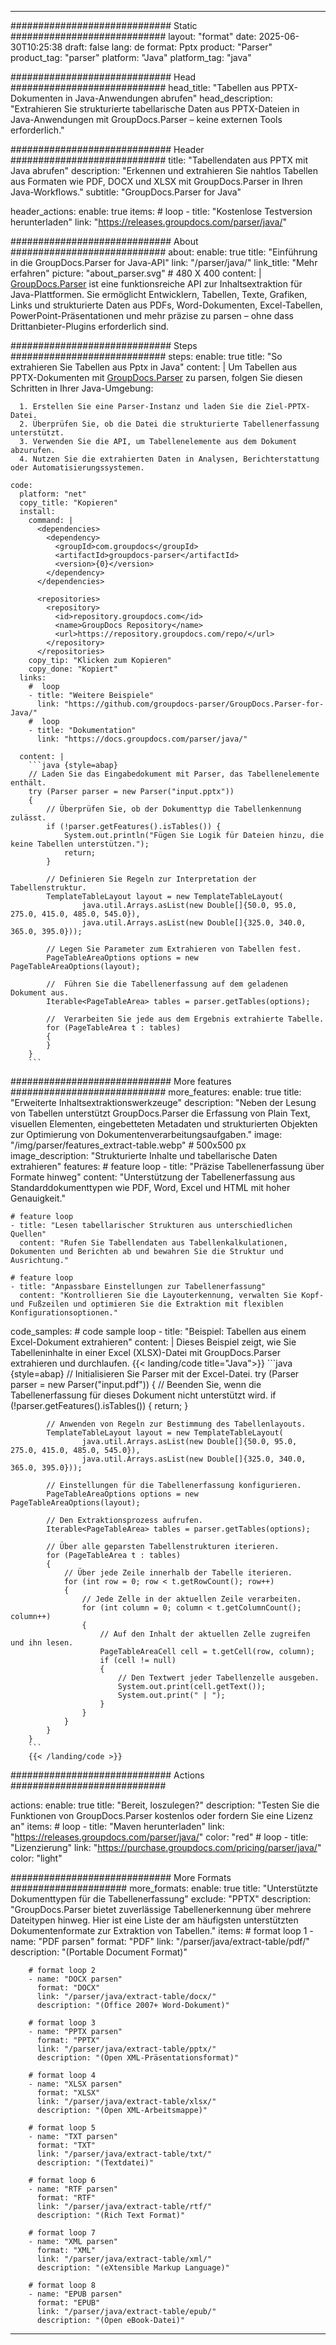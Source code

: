 


---
############################# Static ############################
layout: "format"
date:  2025-06-30T10:25:38
draft: false
lang: de
format: Pptx
product: "Parser"
product_tag: "parser"
platform: "Java"
platform_tag: "java"

############################# Head ############################
head_title: "Tabellen aus PPTX-Dokumenten in Java-Anwendungen abrufen"
head_description: "Extrahieren Sie strukturierte tabellarische Daten aus PPTX-Dateien in Java-Anwendungen mit GroupDocs.Parser – keine externen Tools erforderlich."

############################# Header ############################
title: "Tabellendaten aus PPTX mit Java abrufen" 
description: "Erkennen und extrahieren Sie nahtlos Tabellen aus Formaten wie PDF, DOCX und XLSX mit GroupDocs.Parser in Ihren Java-Workflows."
subtitle: "GroupDocs.Parser for Java" 

header_actions:
  enable: true
  items:
    #  loop
    - title: "Kostenlose Testversion herunterladen"
      link: "https://releases.groupdocs.com/parser/java/"
      
############################# About ############################
about:
    enable: true
    title: "Einführung in die GroupDocs.Parser for Java-API"
    link: "/parser/java/"
    link_title: "Mehr erfahren"
    picture: "about_parser.svg" # 480 X 400
    content: |
       [GroupDocs.Parser](/parser/java/) ist eine funktionsreiche API zur Inhaltsextraktion für Java-Plattformen. Sie ermöglicht Entwicklern, Tabellen, Texte, Grafiken, Links und strukturierte Daten aus PDFs, Word-Dokumenten, Excel-Tabellen, PowerPoint-Präsentationen und mehr präzise zu parsen – ohne dass Drittanbieter-Plugins erforderlich sind.

############################# Steps ############################
steps:
    enable: true
    title: "So extrahieren Sie Tabellen aus Pptx in Java"
    content: |
      Um Tabellen aus PPTX-Dokumenten mit [GroupDocs.Parser](/parser/java/) zu parsen, folgen Sie diesen Schritten in Ihrer Java-Umgebung:
      
      1. Erstellen Sie eine Parser-Instanz und laden Sie die Ziel-PPTX-Datei.
      2. Überprüfen Sie, ob die Datei die strukturierte Tabellenerfassung unterstützt.
      3. Verwenden Sie die API, um Tabellenelemente aus dem Dokument abzurufen.
      4. Nutzen Sie die extrahierten Daten in Analysen, Berichterstattung oder Automatisierungssystemen.
   
    code:
      platform: "net"
      copy_title: "Kopieren"
      install:
        command: |
          <dependencies>
            <dependency>
              <groupId>com.groupdocs</groupId>
              <artifactId>groupdocs-parser</artifactId>
              <version>{0}</version>
            </dependency>
          </dependencies>

          <repositories>
            <repository>
              <id>repository.groupdocs.com</id>
              <name>GroupDocs Repository</name>
              <url>https://repository.groupdocs.com/repo/</url>
            </repository>
          </repositories>
        copy_tip: "Klicken zum Kopieren"
        copy_done: "Kopiert"
      links:
        #  loop
        - title: "Weitere Beispiele"
          link: "https://github.com/groupdocs-parser/GroupDocs.Parser-for-Java/"
        #  loop
        - title: "Dokumentation"
          link: "https://docs.groupdocs.com/parser/java/"
          
      content: |
        ```java {style=abap}
        // Laden Sie das Eingabedokument mit Parser, das Tabellenelemente enthält.
        try (Parser parser = new Parser("input.pptx"))
        {
            // Überprüfen Sie, ob der Dokumenttyp die Tabellenkennung zulässt.
            if (!parser.getFeatures().isTables()) {
                System.out.println("Fügen Sie Logik für Dateien hinzu, die keine Tabellen unterstützen.");
                return;
            }

            // Definieren Sie Regeln zur Interpretation der Tabellenstruktur.
            TemplateTableLayout layout = new TemplateTableLayout(
                    java.util.Arrays.asList(new Double[]{50.0, 95.0, 275.0, 415.0, 485.0, 545.0}),
                    java.util.Arrays.asList(new Double[]{325.0, 340.0, 365.0, 395.0}));

            // Legen Sie Parameter zum Extrahieren von Tabellen fest.
            PageTableAreaOptions options = new PageTableAreaOptions(layout);

            //  Führen Sie die Tabellenerfassung auf dem geladenen Dokument aus.
            Iterable<PageTableArea> tables = parser.getTables(options);

            //  Verarbeiten Sie jede aus dem Ergebnis extrahierte Tabelle.
            for (PageTableArea t : tables) 
            {
            }
        }
        ```            

############################# More features ############################
more_features:
  enable: true
  title: "Erweiterte Inhaltsextraktionswerkzeuge"
  description: "Neben der Lesung von Tabellen unterstützt GroupDocs.Parser die Erfassung von Plain Text, visuellen Elementen, eingebetteten Metadaten und strukturierten Objekten zur Optimierung von Dokumentenverarbeitungsaufgaben."
  image: "/img/parser/features_extract-table.webp" # 500x500 px
  image_description: "Strukturierte Inhalte und tabellarische Daten extrahieren"
  features:
    # feature loop
    - title: "Präzise Tabellenerfassung über Formate hinweg"
      content: "Unterstützung der Tabellenerfassung aus Standarddokumenttypen wie PDF, Word, Excel und HTML mit hoher Genauigkeit."

    # feature loop
    - title: "Lesen tabellarischer Strukturen aus unterschiedlichen Quellen"
      content: "Rufen Sie Tabellendaten aus Tabellenkalkulationen, Dokumenten und Berichten ab und bewahren Sie die Struktur und Ausrichtung."

    # feature loop
    - title: "Anpassbare Einstellungen zur Tabellenerfassung"
      content: "Kontrollieren Sie die Layouterkennung, verwalten Sie Kopf- und Fußzeilen und optimieren Sie die Extraktion mit flexiblen Konfigurationsoptionen."
      
  code_samples:
    # code sample loop
    - title: "Beispiel: Tabellen aus einem Excel-Dokument extrahieren"
      content: |
        Dieses Beispiel zeigt, wie Sie Tabelleninhalte in einer Excel (XLSX)-Datei mit GroupDocs.Parser extrahieren und durchlaufen.
        {{< landing/code title="Java">}}
        ```java {style=abap}
        //  Initialisieren Sie Parser mit der Excel-Datei.
        try (Parser parser = new Parser("input.pdf"))
        {
            // Beenden Sie, wenn die Tabellenerfassung für dieses Dokument nicht unterstützt wird.
            if (!parser.getFeatures().isTables())
            {
                return;
            }

            // Anwenden von Regeln zur Bestimmung des Tabellenlayouts.
            TemplateTableLayout layout = new TemplateTableLayout(
                    java.util.Arrays.asList(new Double[]{50.0, 95.0, 275.0, 415.0, 485.0, 545.0}),
                    java.util.Arrays.asList(new Double[]{325.0, 340.0, 365.0, 395.0}));

            // Einstellungen für die Tabellenerfassung konfigurieren.
            PageTableAreaOptions options = new PageTableAreaOptions(layout);

            // Den Extraktionsprozess aufrufen.
            Iterable<PageTableArea> tables = parser.getTables(options);

            // Über alle geparsten Tabellenstrukturen iterieren.
            for (PageTableArea t : tables)
            {
                // Über jede Zeile innerhalb der Tabelle iterieren.
                for (int row = 0; row < t.getRowCount(); row++)
                {
                    // Jede Zelle in der aktuellen Zeile verarbeiten.
                    for (int column = 0; column < t.getColumnCount(); column++) 
                    {
                        // Auf den Inhalt der aktuellen Zelle zugreifen und ihn lesen.
                        PageTableAreaCell cell = t.getCell(row, column);
                        if (cell != null)
                        {
                            // Den Textwert jeder Tabellenzelle ausgeben.
                            System.out.print(cell.getText());
                            System.out.print(" | ");
                        }
                    }
                }
            }
        }
        ```
        {{< /landing/code >}}


############################# Actions ############################

actions:
  enable: true
  title: "Bereit, loszulegen?"
  description: "Testen Sie die Funktionen von GroupDocs.Parser kostenlos oder fordern Sie eine Lizenz an"
  items:
    #  loop
    - title: "Maven herunterladen"
      link: "https://releases.groupdocs.com/parser/java/"
      color: "red"
        #  loop
    - title: "Lizenzierung"
      link: "https://purchase.groupdocs.com/pricing/parser/java/"
      color: "light"


############################# More Formats #####################
more_formats:
    enable: true
    title: "Unterstützte Dokumenttypen für die Tabellenerfassung"
    exclude: "PPTX"
    description: "GroupDocs.Parser bietet zuverlässige Tabellenerkennung über mehrere Dateitypen hinweg. Hier ist eine Liste der am häufigsten unterstützten Dokumentenformate zur Extraktion von Tabellen."
    items: 
        # format loop 1
        - name: "PDF parsen"
          format: "PDF"
          link: "/parser/java/extract-table/pdf/"
          description: "(Portable Document Format)"
          
        # format loop 2
        - name: "DOCX parsen"
          format: "DOCX"
          link: "/parser/java/extract-table/docx/"
          description: "(Office 2007+ Word-Dokument)"
          
        # format loop 3
        - name: "PPTX parsen"
          format: "PPTX"
          link: "/parser/java/extract-table/pptx/"
          description: "(Open XML-Präsentationsformat)"
          
        # format loop 4
        - name: "XLSX parsen"
          format: "XLSX"
          link: "/parser/java/extract-table/xlsx/"
          description: "(Open XML-Arbeitsmappe)"
          
        # format loop 5
        - name: "TXT parsen"
          format: "TXT"
          link: "/parser/java/extract-table/txt/"
          description: "(Textdatei)"
          
        # format loop 6
        - name: "RTF parsen"
          format: "RTF"
          link: "/parser/java/extract-table/rtf/"
          description: "(Rich Text Format)"
          
        # format loop 7
        - name: "XML parsen"
          format: "XML"
          link: "/parser/java/extract-table/xml/"
          description: "(eXtensible Markup Language)"
          
        # format loop 8
        - name: "EPUB parsen"
          format: "EPUB"
          link: "/parser/java/extract-table/epub/"
          description: "(Open eBook-Datei)"
         
          

---
